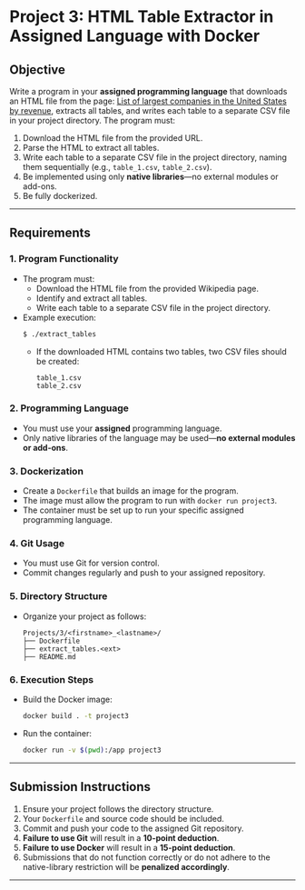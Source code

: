 # Project 3: HTML Table Extractor in Assigned Language with Docker

## Objective
Write a program in your **assigned programming language** that downloads an HTML file from the page: [List of largest companies in the United States by revenue](https://en.wikipedia.org/wiki/List_of_largest_companies_in_the_United_States_by_revenue), extracts all tables, and writes each table to a separate CSV file in your project directory. The program must:

1. Download the HTML file from the provided URL.
2. Parse the HTML to extract all tables.
3. Write each table to a separate CSV file in the project directory, naming them sequentially (e.g., `table_1.csv`, `table_2.csv`).
4. Be implemented using only **native libraries**—no external modules or add-ons.
5. Be fully dockerized.

---

## Requirements

### 1. **Program Functionality**
   - The program must:
     - Download the HTML file from the provided Wikipedia page.
     - Identify and extract all tables.
     - Write each table to a separate CSV file in the project directory.
   - Example execution:
     ```bash
     $ ./extract_tables
     ```
     - If the downloaded HTML contains two tables, two CSV files should be created:
       ```
       table_1.csv
       table_2.csv
       ```

### 2. **Programming Language**
   - You must use your **assigned** programming language.
   - Only native libraries of the language may be used—**no external modules or add-ons**.

### 3. **Dockerization**
   - Create a `Dockerfile` that builds an image for the program.
   - The image must allow the program to run with `docker run project3`.
   - The container must be set up to run your specific assigned programming language.

### 4. **Git Usage**
   - You must use Git for version control.
   - Commit changes regularly and push to your assigned repository.

### 5. **Directory Structure**
   - Organize your project as follows:
     ```
     Projects/3/<firstname>_<lastname>/
     ├── Dockerfile
     ├── extract_tables.<ext>
     ├── README.md
     ```

### 6. **Execution Steps**
   - Build the Docker image:
     ```bash
     docker build . -t project3
     ```
   - Run the container:
     ```bash
     docker run -v $(pwd):/app project3
     ```

---

## Submission Instructions
1. Ensure your project follows the directory structure.
2. Your `Dockerfile` and source code should be included.
3. Commit and push your code to the assigned Git repository.
4. **Failure to use Git** will result in a **10-point deduction**.
5. **Failure to use Docker** will result in a **15-point deduction**.
6. Submissions that do not function correctly or do not adhere to the native-library restriction will be **penalized accordingly**.

---

